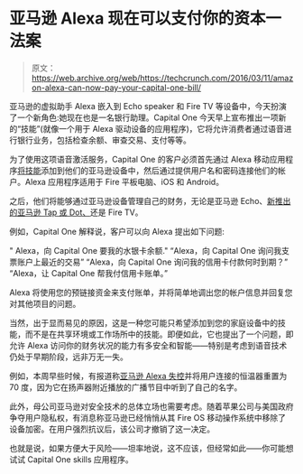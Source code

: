 # 亚马逊 Alexa 现在可以支付你的资本一法案 

> 原文：<https://web.archive.org/web/https://techcrunch.com/2016/03/11/amazon-alexa-can-now-pay-your-capital-one-bill/>

亚马逊的虚拟助手 Alexa 嵌入到 Echo speaker 和 Fire TV 等设备中，今天扮演了一个新角色:她现在也是一名银行助理。Capital One 今天早上宣布推出一项新的“技能”(就像一个用于 Alexa 驱动设备的应用程序)，它将允许消费者通过语音进行银行业务，包括检查余额、审查交易、支付等等。

为了使用这项语音激活服务，Capital One 的客户必须首先通过 Alexa 移动应用程序[将技能](https://web.archive.org/web/20221219072833/http://alexa.amazon.com/)添加到他们的亚马逊设备中，然后通过提供用户名和密码连接他们的帐户。Alexa 应用程序适用于 Fire 平板电脑、iOS 和 Android。

之后，他们将能够通过亚马逊设备管理自己的财务，无论是亚马逊 Echo、[新推出的亚马逊 Tap 或 Dot、](https://web.archive.org/web/20221219072833/https://techcrunch.com/2016/03/03/amazon-adds-the-130-tap-and-the-90-dot-to-the-echo-family/)还是 Fire TV。

例如，Capital One 解释说，客户可以向 Alexa 提出如下问题:

" Alexa，向 Capital One 要我的水银卡余额."
“Alexa，向 Capital One 询问我支票账户上最近的交易”
“Alexa，向 Capital One 询问我的信用卡付款何时到期？”
“Alexa，让 Capital One 帮我付信用卡账单。”

Alexa 将使用您的预链接资金来支付账单，并将简单地调出您的帐户信息并回复您对其他项目的问题。

当然，出于显而易见的原因，这是一种您可能只希望添加到您的家庭设备中的技能，而不是在共享环境或工作场所中的技能。即便如此，它也提出了一个问题，即允许 Alexa 访问你的财务状况的能力有多安全和智能——特别是考虑到语音技术仍处于早期阶段，远非万无一失。

例如，本周早些时候，有报道称[亚马逊 Alexa 失控](https://web.archive.org/web/20221219072833/http://www.nbcnews.com/tech/tech-news/amazon-s-alexa-went-bonkers-reset-user-s-thermostat-n536651)并将用户连接的恒温器重置为 70 度，因为它在扬声器附近播放的广播节目中听到了自己的名字。

此外，母公司亚马逊对安全技术的总体立场也需要考虑。随着苹果公司与美国政府争夺用户隐私权，有消息称亚马逊已经悄悄从其 Fire OS 移动操作系统中移除了设备加密。在用户强烈抗议后，该公司才撤销了这一决定。

也就是说，如果方便大于风险——坦率地说，这不应该，但经常如此——你可能想试试 Capital One skills 应用程序。